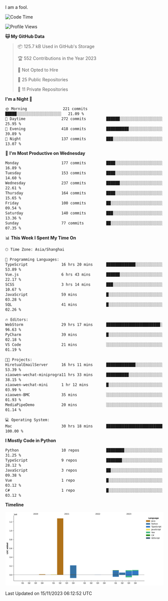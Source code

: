 I am a fool.

<!--START_SECTION:waka-->
![Code Time](http://img.shields.io/badge/Code%20Time-889%20hrs%2015%20mins-blue)

![Profile Views](http://img.shields.io/badge/Profile%20Views-4-blue)

**🐱 My GitHub Data** 

> 📦 125.7 kB Used in GitHub's Storage 
 > 
> 🏆 552 Contributions in the Year 2023
 > 
> 🚫 Not Opted to Hire
 > 
> 📜 25 Public Repositories 
 > 
> 🔑 11 Private Repositories 
 > 
**I'm a Night 🦉** 

```text
🌞 Morning                221 commits         █████░░░░░░░░░░░░░░░░░░░░   21.09 % 
🌆 Daytime                272 commits         ██████░░░░░░░░░░░░░░░░░░░   25.95 % 
🌃 Evening                418 commits         ██████████░░░░░░░░░░░░░░░   39.89 % 
🌙 Night                  137 commits         ███░░░░░░░░░░░░░░░░░░░░░░   13.07 % 
```
📅 **I'm Most Productive on Wednesday** 

```text
Monday                   177 commits         ████░░░░░░░░░░░░░░░░░░░░░   16.89 % 
Tuesday                  153 commits         ████░░░░░░░░░░░░░░░░░░░░░   14.60 % 
Wednesday                237 commits         ██████░░░░░░░░░░░░░░░░░░░   22.61 % 
Thursday                 164 commits         ████░░░░░░░░░░░░░░░░░░░░░   15.65 % 
Friday                   100 commits         ██░░░░░░░░░░░░░░░░░░░░░░░   09.54 % 
Saturday                 140 commits         ███░░░░░░░░░░░░░░░░░░░░░░   13.36 % 
Sunday                   77 commits          ██░░░░░░░░░░░░░░░░░░░░░░░   07.35 % 
```


📊 **This Week I Spent My Time On** 

```text
🕑︎ Time Zone: Asia/Shanghai

💬 Programming Languages: 
TypeScript               16 hrs 20 mins      █████████████░░░░░░░░░░░░   53.89 % 
Vue.js                   6 hrs 43 mins       ██████░░░░░░░░░░░░░░░░░░░   22.17 % 
SCSS                     3 hrs 14 mins       ███░░░░░░░░░░░░░░░░░░░░░░   10.67 % 
JavaScript               59 mins             █░░░░░░░░░░░░░░░░░░░░░░░░   03.28 % 
SQL                      41 mins             █░░░░░░░░░░░░░░░░░░░░░░░░   02.26 % 

🔥 Editors: 
WebStorm                 29 hrs 17 mins      ████████████████████████░   96.63 % 
PyCharm                  39 mins             █░░░░░░░░░░░░░░░░░░░░░░░░   02.18 % 
VS Code                  21 mins             ░░░░░░░░░░░░░░░░░░░░░░░░░   01.19 % 

🐱‍💻 Projects: 
HiretualEmailServer      16 hrs 11 mins      █████████████░░░░░░░░░░░░   53.39 % 
xiaowen-wechat-miniprogra11 hrs 33 mins      ██████████░░░░░░░░░░░░░░░   38.15 % 
xiaowen-wechat-mini      1 hr 12 mins        █░░░░░░░░░░░░░░░░░░░░░░░░   03.99 % 
xiaowen-BMC              35 mins             ░░░░░░░░░░░░░░░░░░░░░░░░░   01.93 % 
MediaPipeDemo            20 mins             ░░░░░░░░░░░░░░░░░░░░░░░░░   01.14 % 

💻 Operating System: 
Mac                      30 hrs 18 mins      █████████████████████████   100.00 % 
```

**I Mostly Code in Python** 

```text
Python                   10 repos            ████████░░░░░░░░░░░░░░░░░   31.25 % 
TypeScript               9 repos             ███████░░░░░░░░░░░░░░░░░░   28.12 % 
JavaScript               3 repos             ██░░░░░░░░░░░░░░░░░░░░░░░   09.38 % 
Vue                      1 repo              █░░░░░░░░░░░░░░░░░░░░░░░░   03.12 % 
C#                       1 repo              █░░░░░░░░░░░░░░░░░░░░░░░░   03.12 % 
```



**Timeline**

![Lines of Code chart](https://raw.githubusercontent.com/VeejaLiu/VeejaLiu/master/assets/bar_graph.png)


 Last Updated on 15/11/2023 06:12:52 UTC
<!--END_SECTION:waka-->
